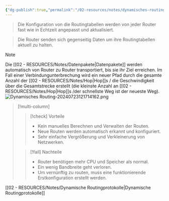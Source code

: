 ```yaml
---
{"dg-publish":true,"permalink":"/02-resources/notes/dynamisches-routing/","tags":["netzwerk/gateway","prüfungsrelevant"],"noteIcon":""}
---
```


>Die Konfiguration von die Routingtabellen werden von jeder Router fast wie in Echtzeit angepasst und aktualisiert.

>Die Router senden sich gegenseitig Daten um ihre Routingtabellen aktuell zu halten.

>[!note] 
>Die [[02 - RESOURCES/Notes/Datenpakete\|Datenpakete]] werden automatisch von Router zu Router transportiert, bis sie ihr Ziel erreichen. 
>Im Fall einer Verbindungunterbrechung wird ein neuer Pfad durch die gesamte Anzahl der [[02 - RESOURCES/Notes/Hop\|Hop]]s / die Geschwindigkeit  über die Gesamtstrecke erstellt (die kleinste Anzahl an [[02 - RESOURCES/Notes/Hop\|Hop]]s /der schnellste Weg ist der neueste Weg).
![Dynamisches Routing-20240723121714162.png](/img/user/02%20-%20RESOURCES/Files/Dynamisches%20Routing-20240723121714162.png)

>[!multi-column]
> 
>>[!check] Vorteile
>>- Kein manuelles Berechnen und Verwalten der Routen.
>>- Neue Routen werden automatisch erkannt und konfiguriert.
>>- Sehr einfache Vergrößerung und Verkleinerung von Netzwerken.
> 
>>[!fail] Nachteile
>>-  Router benötigen mehr CPU und Speicher als normal.
>>-  Ein wenig Bandbreite geht verloren.
>>- Um vernünftig zu routen, muss eine funktionierende Erstkonfiguration erstellt werden.

[[02 - RESOURCES/Notes/Dynamische Routingprotokolle\|Dynamische Routingprotokolle]]